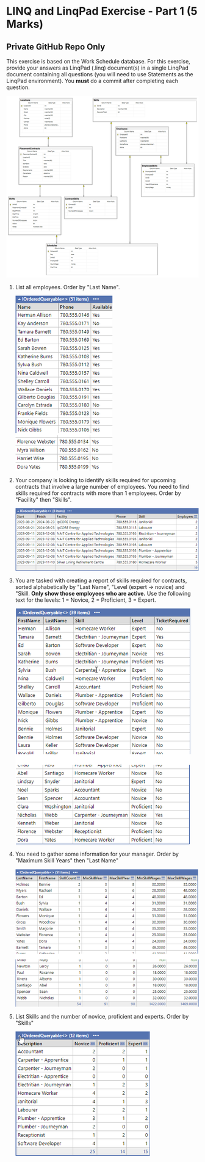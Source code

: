 # LINQ and LinqPad Exercise - Part 1 (5 Marks)

## Private GitHub Repo Only

This exercise is based on the Work Schedule database. For this exercise, provide your answers as LinqPad (.linq) document(s) in a single LinqPad document containing all questions (you will need to use Statements as the LinqPad environment). You **must** do a commit after completing each question.

![Schedule ERD](workschedule_erd_jan2021.png)

1. List all employees.  Order by "Last Name".

    ![Employees](q1.png)

1. Your company is looking to identify skills required for upcoming contracts that involve a large number of employees. You need to find skills required for contracts with more than 1 employees.  Order by "Facility" then "Skills".

    ![Contracts](q2.png)

1. You are tasked with creating a report of skills required for contracts, sorted alphabetically by "Last Name", "Level (expert -> novice) and "Skill.  **Only show those employees who are active.**  Use the following text for the levels: 1 = Novice, 2 = Proficient, 3 = Expert.

    ![Employees with multiple skills](q3.png)

1. You need to gather some information for your manager.  Order by "Maximum Skill Years" then "Last Name"

    ![Manager information](q4.png)


1. List Skills and the number of novice, proficient and experts.  Order by "Skills"


    ![Skill Levels](q5.png)
